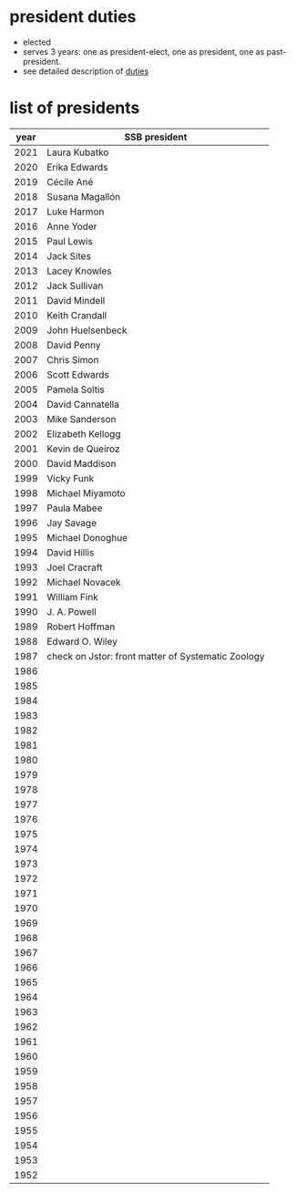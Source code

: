 # president duties

- elected
- serves 3 years:
one as president-elect,
one as president,
one as past-president.
- see detailed description of [duties](SSB_PresDuties.pdf)

# list of presidents

| year | SSB president |
|------|---------------|
| 2021 | Laura Kubatko |
| 2020 | Erika Edwards |
| 2019 | Cécile Ané    |
| 2018 | Susana Magallón |
| 2017 | Luke Harmon   |
| 2016 | Anne Yoder    |
| 2015 | Paul Lewis    |
| 2014 | Jack Sites    |
| 2013 | Lacey Knowles |
| 2012 | Jack Sullivan |
| 2011 | David Mindell |
| 2010 | Keith Crandall |
| 2009 | John Huelsenbeck |
| 2008 | David Penny   |
| 2007 | Chris Simon   |
| 2006 | Scott Edwards |
| 2005 | Pamela Soltis |
| 2004 | David Cannatella |
| 2003 | Mike Sanderson |
| 2002 | Elizabeth Kellogg |
| 2001 | Kevin de Queiroz |
| 2000 | David Maddison |
| 1999 | Vicky Funk     |
| 1998 | Michael Miyamoto |
| 1997 | Paula Mabee    |
| 1996 | Jay Savage     |
| 1995 | Michael Donoghue |
| 1994 | David Hillis   |
| 1993 | Joel Cracraft  |
| 1992 | Michael Novacek |
| 1991 | William Fink   |
| 1990 | J. A. Powell   |
| 1989 | Robert Hoffman |
| 1988 | Edward O. Wiley |
| 1987 | check on Jstor: front matter of Systematic Zoology |
| 1986 |  |
| 1985 |  |
| 1984 |  |
| 1983 |  |
| 1982 |  |
| 1981 |  |
| 1980 |  |
| 1979 |  |
| 1978 |  |
| 1977 |  |
| 1976 |  |
| 1975 |  |
| 1974 |  |
| 1973 |  |
| 1972 |  |
| 1971 |  |
| 1970 |  |
| 1969 |  |
| 1968 |  |
| 1967 |  |
| 1966 |  |
| 1965 |  |
| 1964 |  |
| 1963 |  |
| 1962 |  |
| 1961 |  |
| 1960 |  |
| 1959 |  |
| 1958 |  |
| 1957 |  |
| 1956 |  |
| 1955 |  |
| 1954 |  |
| 1953 |  |
| 1952 |  |
